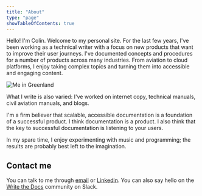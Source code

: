 ```yaml
---
title: "About"
type: "page"
showTableOfContents: true
---
```

Hello! I'm Colin. Welcome to my personal site. For the last few years, I've been working as a technical writer with a focus on new products that want to improve their user journeys. I've documented concepts and procedures for a number of products across many industries. From aviation to cloud platforms, I enjoy taking complex topics and turning them into accessible and engaging content.


![Me in Greenland](../images/cnash-about.png)

What I write is also varied: I've worked on internet copy, technical manuals, civil aviation manuals, and blogs. 

I'm a firm believer that scalable, accessible documentation is a foundation of a successful product. I think documentation is a product. I also think that the key to successful documentation is listening to your users.

In my spare time, I enjoy experimenting with music and programming; the results are probably best left to the imagination.

## Contact me

You can talk to me through [email](mailto:colinjnash@gmail.com) or [Linkedin](https://www.linkedin.com/in/colin-nash/). You can also say hello on the [Write the Docs](https://www.writethedocs.org/slack/) community on Slack.

